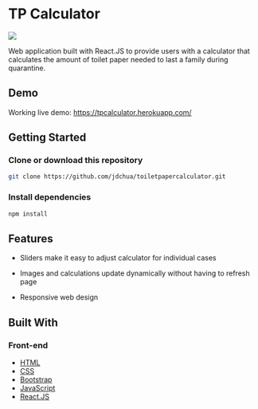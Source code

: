 # TP Calculator
<img src="https://i1.lensdump.com/i/jsG5IK.png">

Web application built with React.JS to provide users with a calculator that calculates the amount of toilet paper needed to last a family during quarantine.

## Demo
Working live demo: https://tpcalculator.herokuapp.com/

## Getting Started

### Clone or download this repository
```sh
git clone https://github.com/jdchua/toiletpapercalculator.git
```

### Install dependencies
```sh
npm install
```

## Features

* Sliders make it easy to adjust calculator for individual cases

* Images and calculations update dynamically without having to refresh page
  
* Responsive web design

## Built With
### Front-end
* [HTML](https://developer.mozilla.org/en-US/docs/Learn/HTML)
* [CSS](https://developer.mozilla.org/en-US/docs/Web/CSS/CSS3)
* [Bootstrap](https://getbootstrap.com/docs/3.3/)
* [JavaScript](https://developer.mozilla.org/en-US/docs/Web/JavaScript)
* [React.JS](https://reactjs.org/)